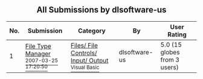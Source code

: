 ﻿<div align="center">

## All Submissions by dlsoftware\-us

</div>

No.  | Submission | Category | By   | User Rating
---- | ---------- | -------- | ---- | -----------
1 | [File Type Manager<br /><sup>2007-03-25 17:20:50</sup>](https://github.com/Planet-Source-Code/dlsoftware-us-file-type-manager__1-68213) | [Files/ File Controls/ Input/ Output<br /><sup>Visual Basic</sup>](../ByCategory/files-file-controls-input-output__1-3.md) | dlsoftware\-us | 5.0 (15 globes from 3 users)
